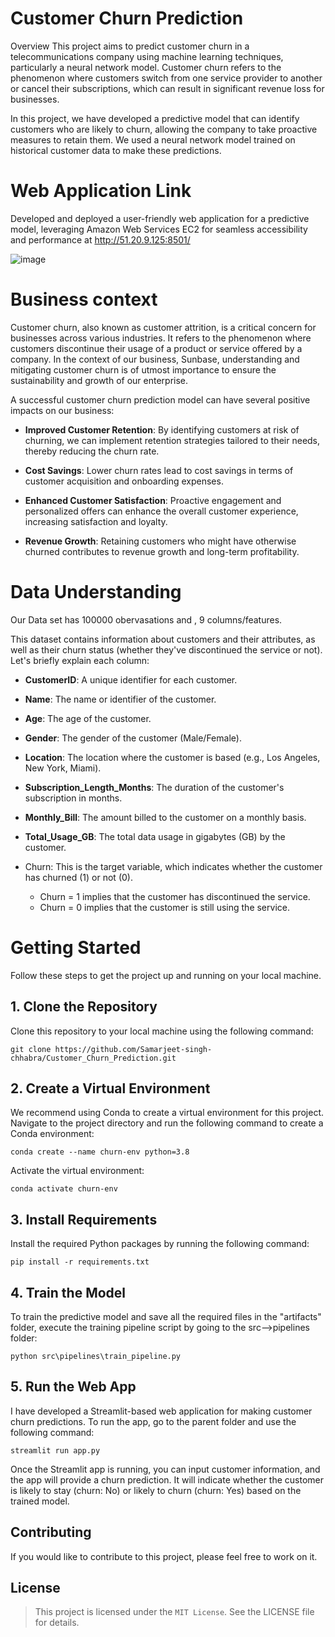 # Customer Churn Prediction
Overview
This project aims to predict customer churn in a telecommunications company using machine learning techniques, particularly a neural network model. Customer churn refers to the phenomenon where customers switch from one service provider to another or cancel their subscriptions, which can result in significant revenue loss for businesses.

In this project, we have developed a predictive model that can identify customers who are likely to churn, allowing the company to take proactive measures to retain them. We used a neural network model trained on historical customer data to make these predictions.

# Web Application Link
Developed and deployed a user-friendly web application for a predictive model, leveraging Amazon Web Services EC2 for seamless accessibility and performance at http://51.20.9.125:8501/

![image](https://github.com/Samarjeet-singh-chhabra/Customer_Churn_Prediction/assets/67777707/836e9137-b2f7-4fee-8fa7-144e0cfa002d)

# Business context
Customer churn, also known as customer attrition, is a critical concern for businesses across various industries. It refers to the phenomenon where customers discontinue their usage of a product or service offered by a company. In the context of our business, Sunbase, understanding and mitigating customer churn is of utmost importance to ensure the sustainability and growth of our enterprise.


A successful customer churn prediction model can have several positive impacts on our business:

*  **Improved Customer Retention**: By identifying customers at risk of churning, we can implement retention strategies tailored to their needs, thereby reducing the churn rate.

*  **Cost Savings**: Lower churn rates lead to cost savings in terms of customer acquisition and onboarding expenses.

* **Enhanced Customer Satisfaction**: Proactive engagement and personalized offers can enhance the overall customer experience, increasing satisfaction and loyalty.

*  **Revenue Growth**: Retaining customers who might have otherwise churned contributes to revenue growth and long-term profitability.


# Data Understanding

Our Data set has 100000 obervasations and , 9 columns/features.

This dataset contains information about customers and their attributes, as well as their churn status (whether they've discontinued the service or not). Let's briefly explain each column:

*  **CustomerID**: A unique identifier for each customer.

*  **Name**: The name or identifier of the customer.

*  **Age**: The age of the customer.

*  **Gender**: The gender of the customer (Male/Female).

*  **Location**: The location where the customer is based (e.g., Los Angeles, New York, Miami).

*  **Subscription_Length_Months**: The duration of the customer's subscription in months.

*  **Monthly_Bill**: The amount billed to the customer on a monthly basis.

*  **Total_Usage_GB**: The total data usage in gigabytes (GB) by the customer.

*  Churn: This is the target variable, which indicates whether the customer has churned (1) or not (0).

      *  Churn = 1 implies that the customer has discontinued the service.
      *  Churn = 0 implies that the customer is still using the service.
 
  
# Getting Started
Follow these steps to get the project up and running on your local machine.

## 1. Clone the Repository
Clone this repository to your local machine using the following command:

```
git clone https://github.com/Samarjeet-singh-chhabra/Customer_Churn_Prediction.git
```

## 2. Create a Virtual Environment
We recommend using Conda to create a virtual environment for this project. Navigate to the project directory and run the following command to create a Conda environment:

```
conda create --name churn-env python=3.8
```

Activate the virtual environment:
```
conda activate churn-env
```
## 3. Install Requirements
Install the required Python packages by running the following command:

```
pip install -r requirements.txt
```
## 4. Train the Model
To train the predictive model and save all the required files in the "artifacts" folder, execute the training pipeline script by going to the src-->pipelines folder:

```
python src\pipelines\train_pipeline.py
```
## 5. Run the Web App
I have developed a Streamlit-based web application for making customer churn predictions. To run the app, go to the parent folder and use the following command:

```
streamlit run app.py
```
Once the Streamlit app is running, you can input customer information, and the app will provide a churn prediction. It will indicate whether the customer is likely to stay (churn: No) or likely to churn (churn: Yes) based on the trained model.

## Contributing
If you would like to contribute to this project, please feel free to work on it.

## License
> This project is licensed under the `MIT License`. See the LICENSE file for details.
